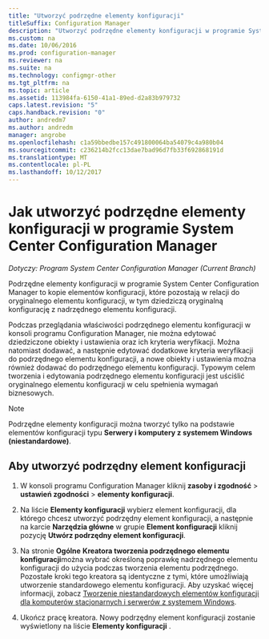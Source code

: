 ```yaml
---
title: "Utworzyć podrzędne elementy konfiguracji"
titleSuffix: Configuration Manager
description: "Utworzyć podrzędne elementy konfiguracji w programie System Center Configuration Manager."
ms.custom: na
ms.date: 10/06/2016
ms.prod: configuration-manager
ms.reviewer: na
ms.suite: na
ms.technology: configmgr-other
ms.tgt_pltfrm: na
ms.topic: article
ms.assetid: 113984fa-6150-41a1-89ed-d2a83b979732
caps.latest.revision: "5"
caps.handback.revision: "0"
author: andredm7
ms.author: andredm
manager: angrobe
ms.openlocfilehash: c1a59bbedbe157c491800064ba54079c4a980b04
ms.sourcegitcommit: c236214b2fcc13dae7bad96d7fb33f692868191d
ms.translationtype: MT
ms.contentlocale: pl-PL
ms.lasthandoff: 10/12/2017
---
```

# <a name="how-to-create-child-configuration-items-in-system-center-configuration-manager"></a>Jak utworzyć podrzędne elementy konfiguracji w programie System Center Configuration Manager

*Dotyczy: Program System Center Configuration Manager (Current Branch)*

Podrzędne elementy konfiguracji w programie System Center Configuration Manager to kopie elementów konfiguracji, które pozostają w relacji do oryginalnego elementu konfiguracji, w tym dziedziczą oryginalną konfigurację z nadrzędnego elementu konfiguracji.  

Podczas przeglądania właściwości podrzędnego elementu konfiguracji w konsoli programu Configuration Manager, nie można edytować dziedziczone obiekty i ustawienia oraz ich kryteria weryfikacji. Można natomiast dodawać, a następnie edytować dodatkowe kryteria weryfikacji do podrzędnego elementu konfiguracji, a nowe obiekty i ustawienia można również dodawać do podrzędnego elementu konfiguracji.
Typowym celem tworzenia i edytowania podrzędnego elementu konfiguracji jest uściślić oryginalnego elementu konfiguracji w celu spełnienia wymagań biznesowych.  

> [!NOTE]  
>  Podrzędne elementy konfiguracji można tworzyć tylko na podstawie elementów konfiguracji typu **Serwery i komputery z systemem Windows (niestandardowe)**.  

## <a name="to-create-a-child-configuration-item"></a>Aby utworzyć podrzędny element konfiguracji  

1.  W konsoli programu Configuration Manager kliknij **zasoby i zgodność** > **ustawień zgodności** > **elementy konfiguracji**.  

3.  Na liście **Elementy konfiguracji** wybierz element konfiguracji, dla którego chcesz utworzyć podrzędny element konfiguracji, a następnie na karcie **Narzędzia główne** w grupie **Element konfiguracji** kliknij pozycję **Utwórz podrzędny element konfiguracji**.  

4.  Na stronie **Ogólne** **Kreatora tworzenia podrzędnego elementu konfiguracji**można wybrać określoną poprawkę nadrzędnego elementu konfiguracji do użycia podczas tworzenia elementu podrzędnego. Pozostałe kroki tego kreatora są identyczne z tymi, które umożliwiają utworzenie standardowego elementu konfiguracji. Aby uzyskać więcej informacji, zobacz [Tworzenie niestandardowych elementów konfiguracji dla komputerów stacjonarnych i serwerów z systemem Windows](../../compliance/deploy-use/create-custom-configuration-items-for-windows-desktop-and-server-computers-managed-with-the-client.md).  

5.  Ukończ pracę kreatora. Nowy podrzędny element konfiguracji zostanie wyświetlony na liście **Elementy konfiguracji** .  
